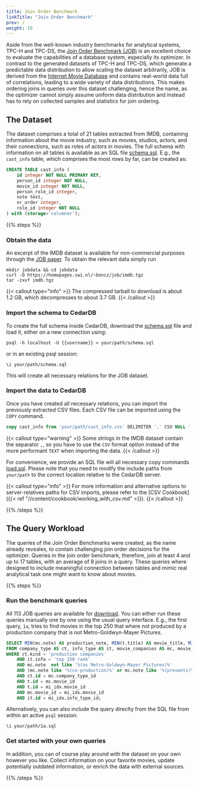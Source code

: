```yaml
---
title: Join Order Benchmark
linkTitle: "Join Order Benchmark"
prev: /
weight: 10
---
```

Aside from the well-known industry benchmarks for analytical systems, TPC-H and TPC-DS, the [Join Order Benchmark (JOB)](https://www.vldb.org/pvldb/vol9/p204-leis.pdf) is an excellent choice to evaluate the capabilities of a database system, especially its optimizer. In contrast to the generated datasets of TPC-H and TPC-DS, which generate a predictable data distribution to allow scaling the dataset arbitrarily, JOB is derived from the [Internet Movie Database](https://www.imdb.com) and contains real-world data full of correlations, leading to a wide variety of data distributions. This makes ordering joins in queries over this dataset challenging, hence the name, as the optimizer cannot simply assume uniform data distribution and instead has to rely on collected samples and statistics for join ordering.

## The Dataset
The dataset comprises a total of 21 tables extracted from IMDB, containing information about the movie industry, such as movies, studios, actors, and their connections, such as roles of actors in movies. The full schema with information on all tables is available as an SQL file [schema.sql](https://www.cedardb.com/data/job/schema.sql). E.g., the `cast_info` table, which comprises the most rows by far, can be created as:

```sql
CREATE TABLE cast_info (
    id integer NOT NULL PRIMARY KEY,
    person_id integer NOT NULL,
    movie_id integer NOT NULL,
    person_role_id integer,
    note text,
    nr_order integer,
    role_id integer NOT NULL
) with (storage='columnar');
```

{{% steps %}}

### Obtain the data
An excerpt of the IMDB dataset is available for non-commercial purposes through the [JOB paper](https://www.vldb.org/pvldb/vol9/p204-leis.pdf). To obtain the relevant data simply run

```shell
mkdir jobdata && cd jobdata
curl -O https://homepages.cwi.nl/~boncz/job/imdb.tgz
tar -zxvf imdb.tgz
```

{{< callout type="info" >}}
The compressed tarball to download is about 1.2&nbsp;GB, which decompresses to about 3.7&nbsp;GB.
{{< /callout >}}

### Import the schema to CedarDB

To create the full schema inside CedarDB, download the [schema.sql](https://www.cedardb.com/data/job/schema.sql) file and load it, either on a new connection using:

```shell
psql -h localhost -U {{username}} < your/path/schema.sql
```

or in an existing psql session:

```shell
\i your/path/schema.sql
```

This will create all necessary relations for the JOB dataset.

### Import the data to CedarDB

Once you have created all necessary relations, you can import the previously extracted CSV files.
Each CSV file can be imported using the `COPY` command.

```sql
copy cast_info from 'your/path/cast_info.csv' DELIMITER ',' CSV NULL '' ESCAPE '\' HEADER;
```

{{< callout type="warning" >}}
Some strings in the IMDB dataset contain the separator `,`, so you have to use the `CSV` format option instead of the more performant `TEXT` when importing the data.
{{< /callout >}}

For convenience, we provide an SQL file will all necessary copy commands [load.sql](https://www.cedardb.com/data/job/schema.sql). Please note that you need to modify the include paths from `your/path` to the correct location relative to the CedarDB server.

{{< callout type="info" >}}
For more information and alternative options to server-relatives paths for CSV imports, please refer to the [CSV Cookbook]({{< ref "//content/cookbook/working_with_csv.md" >}}).
{{< /callout >}}

{{% /steps %}}

## The Query Workload
The queries of the Join Order Benchmarks were created, as the name already reveales, to contain challenging join order decisions for the optimizer. Queries in the join order benchmark, therefore, join at least 4 and up to 17 tables, with an average of 8 joins in a query. These queries where designed to include meaningful connection between tables and mimic real analytical task one might want to know about movies.

{{% steps %}}

### Run the benchmark queries
All 113 JOB queries are available for [download](). You can either run these queries manually one by one using the usual query interface. E.g., the first query, `1a`, tries to find movies in the top 250 that where not produced by a production company that is not Metro-Goldwyn-Mayer Pictures.

```sql {filename="1a.sql"}
SELECT MIN(mc.note) AS production_note, MIN(t.title) AS movie_title, MIN(t.production_year) AS movie_year 
FROM company_type AS ct, info_type AS it, movie_companies AS mc, movie_info_idx AS mi_idx, title AS t
WHERE ct.kind = 'production companies'
    AND it.info = 'top 250 rank'
    AND mc.note  not like '%(as Metro-Goldwyn-Mayer Pictures)%' 
    AND (mc.note like '%(co-production)%' or mc.note like '%(presents)%')
    AND ct.id = mc.company_type_id 
    AND t.id = mc.movie_id 
    AND t.id = mi_idx.movie_id
    AND mc.movie_id = mi_idx.movie_id
    AND it.id = mi_idx.info_type_id;
```

Alternatively, you can also include the query direclty from the SQL file from within an active `psql` session:

```shell
\i your/path/1a.sql
```

### Get started with your own queries
In addition, you can of course play around with the dataset on your own however you like. Collect information on your favorite movies, update potentially outdated information, or enrich the data with external sources.

{{% /steps %}}
